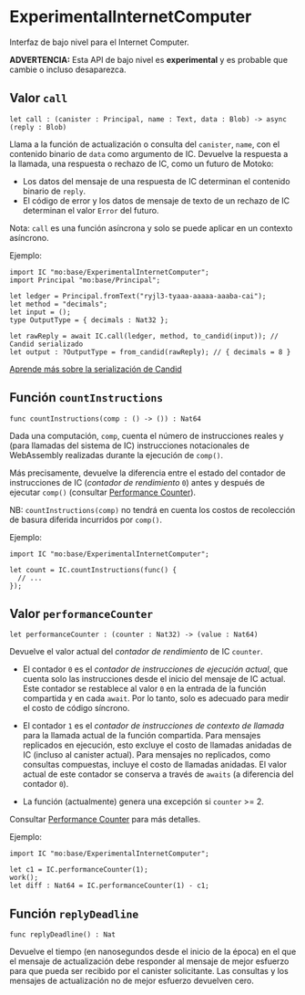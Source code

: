 # ExperimentalInternetComputer

Interfaz de bajo nivel para el Internet Computer.

**ADVERTENCIA:** Esta API de bajo nivel es **experimental** y es probable que
cambie o incluso desaparezca.

## Valor `call`

```motoko no-repl
let call : (canister : Principal, name : Text, data : Blob) -> async (reply : Blob)
```

Llama a la función de actualización o consulta del `canister`, `name`, con el
contenido binario de `data` como argumento de IC. Devuelve la respuesta a la
llamada, una respuesta o rechazo de IC, como un futuro de Motoko:

- Los datos del mensaje de una respuesta de IC determinan el contenido binario
  de `reply`.
- El código de error y los datos de mensaje de texto de un rechazo de IC
  determinan el valor `Error` del futuro.

Nota: `call` es una función asíncrona y solo se puede aplicar en un contexto
asíncrono.

Ejemplo:

```motoko no-repl
import IC "mo:base/ExperimentalInternetComputer";
import Principal "mo:base/Principal";

let ledger = Principal.fromText("ryjl3-tyaaa-aaaaa-aaaba-cai");
let method = "decimals";
let input = ();
type OutputType = { decimals : Nat32 };

let rawReply = await IC.call(ledger, method, to_candid(input)); // Candid serializado
let output : ?OutputType = from_candid(rawReply); // { decimals = 8 }
```

[Aprende más sobre la serialización de Candid](https://internetcomputer.org/docs/current/motoko/main/reference/language-manual#candid-serialization)

## Función `countInstructions`

```motoko no-repl
func countInstructions(comp : () -> ()) : Nat64
```

Dada una computación, `comp`, cuenta el número de instrucciones reales y (para
llamadas del sistema de IC) instrucciones notacionales de WebAssembly realizadas
durante la ejecución de `comp()`.

Más precisamente, devuelve la diferencia entre el estado del contador de
instrucciones de IC (_contador de rendimiento_ `0`) antes y después de ejecutar
`comp()` (consultar
[Performance Counter](https://internetcomputer.org/docs/current/references/ic-interface-spec#system-api-performance-counter)).

NB: `countInstructions(comp)` no tendrá en cuenta los costos de recolección de
basura diferida incurridos por `comp()`.

Ejemplo:

```motoko no-repl
import IC "mo:base/ExperimentalInternetComputer";

let count = IC.countInstructions(func() {
  // ...
});
```

## Valor `performanceCounter`

```motoko no-repl
let performanceCounter : (counter : Nat32) -> (value : Nat64)
```

Devuelve el valor actual del _contador de rendimiento_ de IC `counter`.

- El contador `0` es el _contador de instrucciones de ejecución actual_, que
  cuenta solo las instrucciones desde el inicio del mensaje de IC actual. Este
  contador se restablece al valor `0` en la entrada de la función compartida y
  en cada `await`. Por lo tanto, solo es adecuado para medir el costo de código
  síncrono.

- El contador `1` es el _contador de instrucciones de contexto de llamada_ para
  la llamada actual de la función compartida. Para mensajes replicados en
  ejecución, esto excluye el costo de llamadas anidadas de IC (incluso al
  canister actual). Para mensajes no replicados, como consultas compuestas,
  incluye el costo de llamadas anidadas. El valor actual de este contador se
  conserva a través de `awaits` (a diferencia del contador `0`).

- La función (actualmente) genera una excepción si `counter` >= 2.

Consultar
[Performance Counter](https://internetcomputer.org/docs/current/references/ic-interface-spec#system-api-performance-counter)
para más detalles.

Ejemplo:

```motoko no-repl
import IC "mo:base/ExperimentalInternetComputer";

let c1 = IC.performanceCounter(1);
work();
let diff : Nat64 = IC.performanceCounter(1) - c1;
```

## Función `replyDeadline`

```motoko no-repl
func replyDeadline() : Nat
```

Devuelve el tiempo (en nanosegundos desde el inicio de la época) en el que el
mensaje de actualización debe responder al mensaje de mejor esfuerzo para que
pueda ser recibido por el canister solicitante. Las consultas y los mensajes de
actualización no de mejor esfuerzo devuelven cero.
